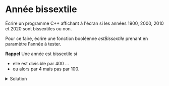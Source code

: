 # Année bissextile

Écrire un programme C++ affichant à l'écran si les années 1900, 2000, 2010 et 2020 sont bissextiles ou non.

Pour ce faire, écrire une fonction booléenne *estBissextile* prenant en paramètre l'année à tester.

**Rappel** Une année est bissextile si
- elle est divisible par 400 ...
- ou alors par 4 mais pas par 100.

<details>
<summary>Solution</summary>

~~~cpp
#include <iostream>

using namespace std;

//------------------------------------------------------------
bool estBissextile(int annee) {
    return (annee % 400 == 0) or (annee % 4 == 0 and annee % 100 != 0);

    // Autres variantes possibles :
    // return (annee % 400 == 0) || (annee % 4 == 0 && annee % 100 != 0);
    // return annee % 400 == 0 or annee % 4 == 0 and annee % 100 != 0;
    // return annee % 400 == 0 || annee % 4 == 0 && annee % 100 != 0;
    // return !(annee % 400) || !(annee % 4) && annee % 100; }

//------------------------------------------------------------
void test(int annee) {
    cout << annee << " : " << boolalpha << estBissextile(annee) << endl;
}

//------------------------------------------------------------
int main() {
   test(1900);      // false
   test(2000);      // true
   test(2010);      // false
   test(2020);      // true
}

~~~
</details>
